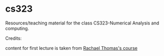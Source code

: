 # cs323
Resources/teaching material for the class CS323-Numerical Analysis and computing. 

Credits:

content for first lecture is taken from [Rachael Thomas's course](https://github.com/fastai/numerical-linear-algebra)

